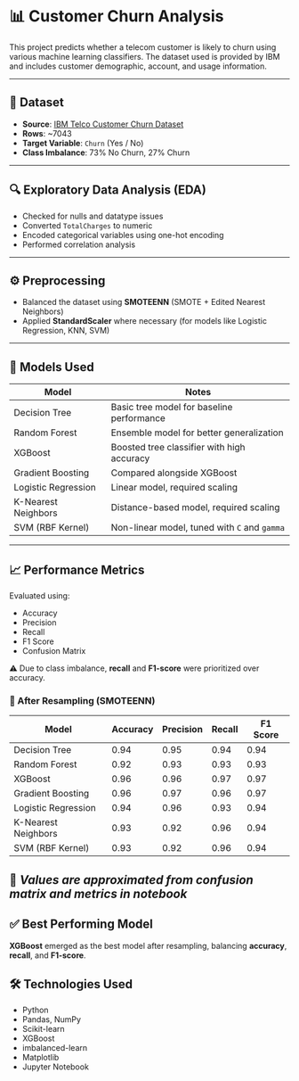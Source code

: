 # 📊 Customer Churn Analysis

This project predicts whether a telecom customer is likely to churn using various machine learning classifiers. The dataset used is provided by IBM and includes customer demographic, account, and usage information.

---

## 📁 Dataset

- **Source**: [IBM Telco Customer Churn Dataset](https://www.kaggle.com/datasets/blastchar/telco-customer-churn)
- **Rows**: ~7043
- **Target Variable**: `Churn` (Yes / No)
- **Class Imbalance**: 73% No Churn, 27% Churn

---

## 🔍 Exploratory Data Analysis (EDA)

- Checked for nulls and datatype issues
- Converted `TotalCharges` to numeric
- Encoded categorical variables using one-hot encoding
- Performed correlation analysis

---

## ⚙️ Preprocessing

- Balanced the dataset using **SMOTEENN** (SMOTE + Edited Nearest Neighbors)
- Applied **StandardScaler** where necessary (for models like Logistic Regression, KNN, SVM)

---

## 🤖 Models Used

| Model                   | Notes                                          |
|------------------------|------------------------------------------------|
| Decision Tree          | Basic tree model for baseline performance      |
| Random Forest          | Ensemble model for better generalization       |
| XGBoost                | Boosted tree classifier with high accuracy     |
| Gradient Boosting      | Compared alongside XGBoost                     |
| Logistic Regression    | Linear model, required scaling                 |
| K-Nearest Neighbors    | Distance-based model, required scaling         |
| SVM (RBF Kernel)       | Non-linear model, tuned with `C` and `gamma`  |

---

## 📈 Performance Metrics


Evaluated using:

- Accuracy
- Precision
- Recall
- F1 Score
- Confusion Matrix

⚠️ Due to class imbalance, **recall** and **F1-score** were prioritized over accuracy.

### 🔄 After Resampling (SMOTEENN)

| Model                | Accuracy | Precision | Recall | F1 Score |
|----------------------|----------|-----------|--------|----------|
| Decision Tree        | 0.94     | 0.95      | 0.94   | 0.94     |
| Random Forest        | 0.92     | 0.93      | 0.93   | 0.93     |
| XGBoost              | 0.96     | 0.96      | 0.97   | 0.97     |
| Gradient Boosting    | 0.96     | 0.97      | 0.96   | 0.97     |
| Logistic Regression  | 0.94     | 0.96      | 0.93   | 0.94     |
| K-Nearest Neighbors  | 0.93     | 0.92      | 0.96   | 0.94     |
| SVM (RBF Kernel)     | 0.93     | 0.92      | 0.96   | 0.94     |

📝 *Values are approximated from confusion matrix and metrics in notebook*
---

## ✅ Best Performing Model

**XGBoost** emerged as the best model after resampling, balancing **accuracy**, **recall**, and **F1-score**.

## 🛠️ Technologies Used

- Python
- Pandas, NumPy
- Scikit-learn
- XGBoost
- imbalanced-learn
- Matplotlib
- Jupyter Notebook


